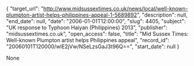 {
  "target_url": "http://www.midsussextimes.co.uk/news/local/well-known-plumpton-artist-helps-philippines-appeal-1-5689892", 
  "description": null, 
  "end_date": null, 
  "date": "2006-01-01T12:00:00", 
  "slug": 4405, 
  "subject": "UK response to Typhoon Haiyan (Philippines) 2013", 
  "publisher": "midsussextimes.co.uk", 
  "open_access": false, 
  "title": "Mid Sussex Times: Well-known Plumpton artist helps Philippines appeal", 
  "record_id": "20060101T120000/wlE2jVw/NSeLzsGaJ3t96Q==", 
  "start_date": null
}

None